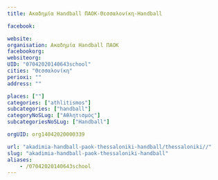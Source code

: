 ```yaml
---
title: Ακαδημία Handball ΠΑΟΚ-Θεσσαλονίκη-Handball

facebook:

website:
organisation: Ακαδημία Handball ΠΑΟΚ
facebookorg:
websiteorg:
UID: "07042020140643school"
cities: "Θεσσαλονίκη"
perioxi: ""
address: ""

places: [""]
categories: ["athlitismos"]
subcategories: ["handball"]
categoryNoSLug: ["Αθλητισμός"]
subcategoriesNoSLug: ["Handball"]

orgUID: org14042020000339

url: "akadimia-handball-paok-thessaloniki-handball/thessaloniki//"
slug: "akadimia-handball-paok-thessaloniki-handball"
aliases:
    - /07042020140643school
---
```






